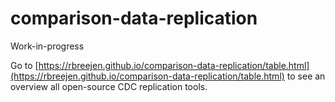 # comparison-data-replication

Work-in-progress

Go to [https://rbreejen.github.io/comparison-data-replication/table.html](https://rbreejen.github.io/comparison-data-replication/table.html) to see an overview all open-source CDC replication tools.